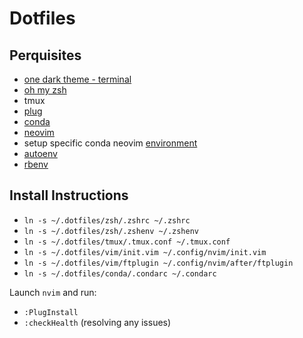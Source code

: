 # Dotfiles

## Perquisites
* [one dark theme - terminal](https://github.com/denysdovhan/one-gnome-terminal)
* [oh my zsh](https://github.com/robbyrussell/oh-my-zsh)
* tmux
* [plug](https://github.com/junegunn/vim-plug)
* [conda](https://www.digitalocean.com/community/tutorials/how-to-install-anaconda-on-ubuntu-18-04-quickstart)
* [neovim](https://github.com/neovim/neovim)
* setup specific conda neovim [environment](https://gist.github.com/yeekeiji/8143b9174f87715f95aa14dd99679b5f)
* [autoenv](https://github.com/inishchith/autoenv)
* [rbenv](https://github.com/rbenv/rbenv)

## Install Instructions
* `ln -s ~/.dotfiles/zsh/.zshrc ~/.zshrc`
* `ln -s ~/.dotfiles/zsh/.zshenv ~/.zshenv`
* `ln -s ~/.dotfiles/tmux/.tmux.conf ~/.tmux.conf`
* `ln -s ~/.dotfiles/vim/init.vim ~/.config/nvim/init.vim`
* `ln -s ~/.dotfiles/vim/ftplugin ~/.config/nvim/after/ftplugin`
* `ln -s ~/.dotfiles/conda/.condarc ~/.condarc`

Launch `nvim` and run:
* `:PlugInstall`
* `:checkHealth` (resolving any issues)
